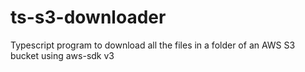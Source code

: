 # ts-s3-downloader
Typescript program to download all the files in a folder of an AWS S3 bucket using aws-sdk v3
